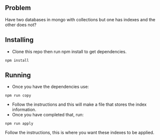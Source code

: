 ## Problem
Have two databases in mongo with collections but one has indexes and the other does not?

## Installing
- Clone this repo then run npm install to get dependencies.
```
npm install
```

## Running
- Once you have the dependencies use:
```
npm run copy
```
- Follow the instructions and this will make a file that stores the index information.
- Once you have completed that, run:
```
npm run apply
```
Follow the instructions, this is where you want these indexes to be applied.

